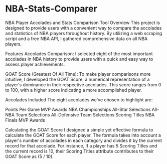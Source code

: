 # NBA-Stats-Comparer
NBA Player Accolades and Stats Comparison Tool
Overview
This project is designed to provide users with a convenient way to compare the accolades and statistics of NBA players throughout history. By utilizing a web scraping script and a free NBA API, I gathered comprehensive data on all NBA players.

Features
Accolades Comparison: I selected eight of the most important accolades in NBA history to provide users with a quick and easy way to assess player achievements.

GOAT Score (Greatest Of All Time): To make player comparisons more intuitive, I developed the GOAT Score, a numerical representation of a player's dominance in their respective accolades. This score ranges from 0 to 100, with a higher score indicating a more accomplished player.

Accolades Included
The eight accolades we've chosen to highlight are:

Points Per Game
MVP Awards
NBA Championships
All-Star Selections
All-NBA Team Selections
All-Defensive Team Selections
Scoring Titles
NBA Finals MVP Awards

Calculating the GOAT Score
I designed a simple yet effective formula to calculate the GOAT Score for each player. The formula takes into account a player's number of accolades in each category and divides it by the current record for that accolade. For instance, if a player has 5 Scoring Titles and the current record is 10, their Scoring Titles attribute contributes to their GOAT Score as (5 / 10).

